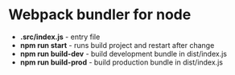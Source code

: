# Webpack bundler for node
* **.src/index.js** - entry file
* **npm run start** - runs build project and restart after change
* **npm run build-dev** - build development bundle in dist/index.js 
* **npm run build-prod** - build production bundle in dist/index.js